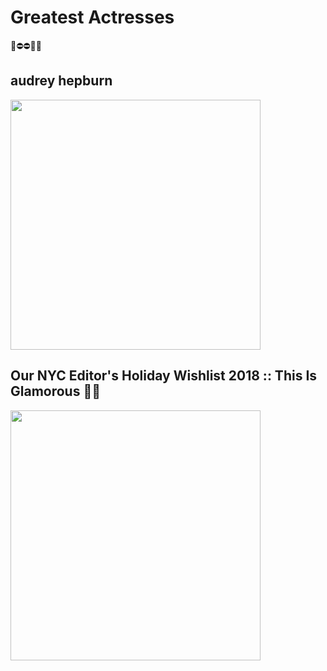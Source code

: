 # Greatest Actresses
🌿⛔⛔🔼🔼
## audrey hepburn
<img src="https://i.pinimg.com/originals/0b/0c/cb/0b0ccb5333bca18da5390e922d0bdd00.jpg"   width="400"/>

## Our NYC Editor's Holiday Wishlist 2018 :: This Is Glamorous 🎈💔
<img src="https://i.pinimg.com/564x/ed/17/0d/ed170d709b5356c2001374792de17944.jpg"   width="400"/>